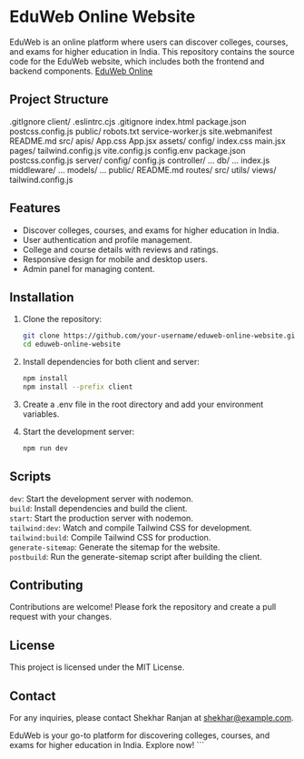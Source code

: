# EduWeb Online Website

EduWeb is an online platform where users can discover colleges, courses, and exams for higher education in India. This repository contains the source code for the EduWeb website, which includes both the frontend and backend components. [EduWeb Online]([www.google.com](https://eduweb-online-website.onrender.com/))

## Project Structure
.gitIgnore
client/
    .eslintrc.cjs
    .gitignore
    index.html
    package.json
    postcss.config.js
    public/
        robots.txt
        service-worker.js
        site.webmanifest
    README.md
    src/
        apis/
        App.css
        App.jsx
        assets/
        config/
        index.css
        main.jsx
        pages/
    tailwind.config.js
    vite.config.js
config.env
package.json
postcss.config.js
server/
    config/
        config.js
    controller/
        ...
    db/
        ...
    index.js
    middleware/
        ...
    models/
        ...
    public/
    README.md
    routes/
    src/
    utils/
    views/
tailwind.config.js


## Features

- Discover colleges, courses, and exams for higher education in India.
- User authentication and profile management.
- College and course details with reviews and ratings.
- Responsive design for mobile and desktop users.
- Admin panel for managing content.

## Installation

1. Clone the repository:
   ```sh
   git clone https://github.com/your-username/eduweb-online-website.git
   cd eduweb-online-website
   ```

2. Install dependencies for both client and server:
   ```sh
   npm install
   npm install --prefix client
   ```

4. Create a .env file in the root directory and add your environment variables.

5. Start the development server:
   ```sh
   npm run dev
   ```

## Scripts
`dev`: Start the development server with nodemon.\
`build`: Install dependencies and build the client.\
`start`: Start the production server with nodemon.\
`tailwind:dev`: Watch and compile Tailwind CSS for development.\
`tailwind:build`: Compile Tailwind CSS for production.\
`generate-sitemap`: Generate the sitemap for the website.\
`postbuild`: Run the generate-sitemap script after building the client.

## Contributing
Contributions are welcome! Please fork the repository and create a pull request with your changes.

## License
This project is licensed under the MIT License.

## Contact
For any inquiries, please contact Shekhar Ranjan at shekhar@example.com.

EduWeb is your go-to platform for discovering colleges, courses, and exams for higher education in India. Explore now! ```
   
